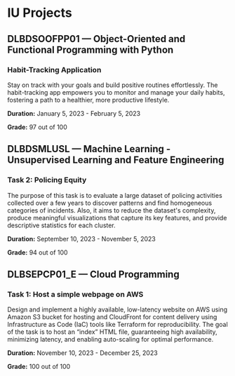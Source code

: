 # IU Projects
## DLBDSOOFPP01 — Object-Oriented and Functional Programming with Python
### Habit-Tracking Application 
Stay on track with your goals and build positive routines effortlessly. The habit-tracking app empowers you to monitor and manage your daily habits, fostering a path to a healthier, more productive lifestyle.

**Duration:** January 5, 2023 - February 5, 2023

**Grade:** 97 out of 100

## DLBDSMLUSL — Machine Learning - Unsupervised Learning and Feature Engineering
### Task 2: Policing Equity
The purpose of this task is to evaluate a large dataset of policing activities collected over a few years to discover patterns and find homogeneous categories of incidents. Also, it aims to reduce the dataset's complexity, produce meaningful visualizations that capture its key features, and provide descriptive statistics for each cluster.

**Duration:** September 10, 2023 - November 5, 2023

**Grade:** 94 out of 100

## DLBSEPCP01_E — Cloud Programming
### Task 1: Host a simple webpage on AWS
Design and implement a highly available, low-latency website on AWS using Amazon S3 bucket for hosting and CloudFront for content delivery using Infrastructure as Code (IaC) tools like Terraform for reproducibility. The goal of the task is to host an “index” HTML file, guaranteeing high availability, minimizing latency, and enabling auto-scaling for optimal performance.

**Duration:** November 10, 2023 - December 25, 2023

**Grade:** 100 out of 100
   
